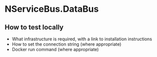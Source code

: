 # NServiceBus.DataBus

## How to test locally
  - What infrastructure is required, with a link to installation instructions
  - How to set the connection string (where appropriate)
  - Docker run command (where appropriate)
